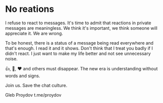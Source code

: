 # No reations
I refuse to react to messages. It's time to admit that reactions in private messages are meaningless. We think it's important, we think someone will appreciate it. We are wrong.

To be honest, there is a status of a message being read everywhere and that's enough. I read it and it shows. Don't think that I treat you badly if I didn't react. I just want to make my life better and not see unnecessary noise.

👍, 🤝, ❤️ and others must disappear. The new era is understanding without words and signs.

Join us. Save the chat culture.

Gleb Proydov t.me/proydov
